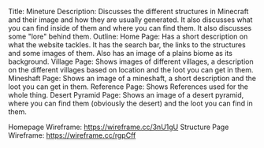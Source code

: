 Title: Mineture
Description: Discusses the different structures in Minecraft and their image and how they are usually generated. It also discusses what you can find inside of them and where you can find them. It also discusses some "lore" behind them.
Outline: 
Home Page: Has a short description on what the website tackles. It has the search bar, the links to the structures and some images of them. Also has an image of a plains biome as its background.
Village Page: Shows images of different villages, a description on the different villages based on location and the loot you can get in them. 
Mineshaft Page: Shows an image of a mineshaft, a short description and the loot you can get in them. 
Reference Page: Shows References used for the whole thing.
Desert Pyramid Page: Shows an image of a desert pyramid, where you can find them (obviously the desert) and the loot you can find in them.

Homepage Wireframe: https://wireframe.cc/3nU1gU
Structure Page Wireframe: https://wireframe.cc/rgpCff

<!DOCTYPE html>
<html>
<head>
  <title>Mineture</title>
  <meta charset="UTF-8">
  <meta name="description" content="Minecraft Structures">
  <meta name="keywords" content="minecraft structures, minecraft, structures">
  <meta name="author" content="Jan Azriel R. Manzano">
  <meta name="viewport" content="width=device-width, initial-scale=1.0">
</head>

<body>
  
</html>
